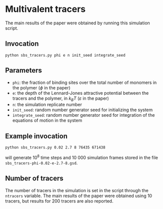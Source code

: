 # Multivalent tracers

The main results of the paper were obtained by running this simulation script.

## Invocation
```
python sbs_tracers.py phi e n init_seed integrate_seed
```

## Parameters
- `phi`: the fraction of binding sites over the total number of monomers in the
  polymer ($\phi$ in the paper)
- `e`: the depth of the Lennard-Jones attractive potential between the tracers
  and the polymer, in $k_B T$ ($\varepsilon$ in the paper)
- `n`: the simulation replicate number
- `init_seed`: random number generator seed for initializing the system
- `integrate_seed`: random number generator seed for integration of the
  equations of motion in the system

## Example invocation

```
python sbs_tracers.py 0.02 2.7 8 76435 671438 
```
will generate $10^8$ time steps and 10 000 simulation frames stored in the file
`sbs_tracers-phi-0.02-e-2.7-8.gsd`.

## Number of tracers
The number of tracers in the simulation is set in the script through the
`ntracers` variable. The main results of the paper were obtained using 10
tracers, but results for 200 tracers are also reported.
